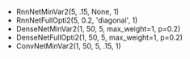 * RnnNetMinVar2(5,  .15, None, 1)
* RnnNetFullOpti2(5,  0.2, 'diagonal', 1)
* DenseNetMinVar2(1, 50, 5,  max_weight=1, p=0.2)
* DenseNetFullOpti2(1, 50, 5,  max_weight=1, p=0.2)
* ConvNetMinVar2(1, 50, 5, .15, 1)